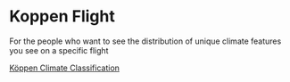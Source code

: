 # Koppen Flight
For the people who want to see the distribution of unique climate features you see on a specific flight

[Köppen Climate Classification](https://en.wikipedia.org/wiki/K%C3%B6ppen_climate_classification)
